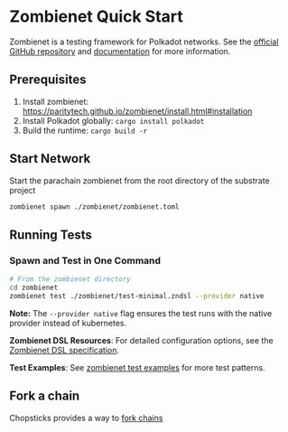 # Zombienet Quick Start

Zombienet is a testing framework for Polkadot networks. See the [official GitHub repository](https://github.com/paritytech/zombienet) and [documentation](https://paritytech.github.io/zombienet/) for more information.

## Prerequisites

1. Install zombienet: https://paritytech.github.io/zombienet/install.html#installation
2. Install Polkadot globally: `cargo install polkadot`
3. Build the runtime: `cargo build -r`

## Start Network

Start the parachain zombienet from the root directory of the substrate project
```bash
zombienet spawn ./zombienet/zombienet.toml
```

## Running Tests

### Spawn and Test in One Command 
```bash
# From the zombienet directory
cd zombienet
zombienet test ./zombienet/test-minimal.zndsl --provider native
```

**Note:** The `--provider native` flag ensures the test runs with the native provider instead of kubernetes.

**Zombienet DSL Resources**: For detailed configuration options, see the [Zombienet DSL specification](https://paritytech.github.io/zombienet/cli/test-dsl-definition-spec.html).

**Test Examples**: See [zombienet test examples](https://github.com/paritytech/zombienet/tree/master/examples) for more test patterns.

## Fork a chain 

Chopsticks provides a way to [fork chains](https://docs.polkadot.com/tutorials/polkadot-sdk/testing/fork-live-chains/)

